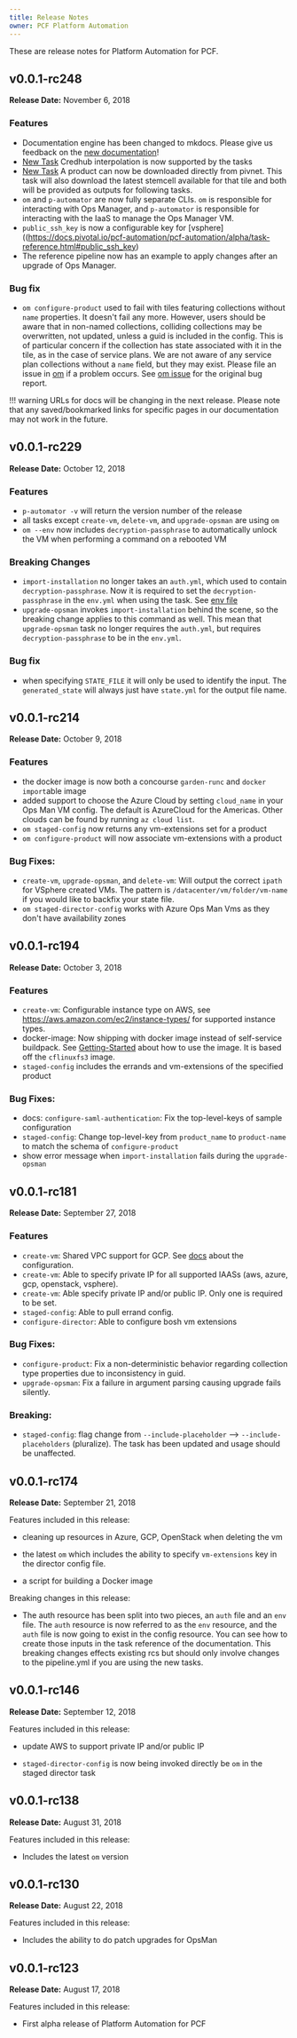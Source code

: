 ```yaml
---
title: Release Notes
owner: PCF Platform Automation
---
```


These are release notes for Platform Automation for PCF.

## v0.0.1-rc248

**Release Date:** November 6, 2018

### Features
* Documentation engine has been changed to mkdocs. Please give us feedback on the [new documentation](https://docs.pivotal.io/pcf-automation/alpha/index.html)! 
* [New Task](https://docs.pivotal.io/pcf-automation/alpha/task-reference.html#credhub-interpolate) 
  Credhub interpolation is now supported by the tasks
* [New Task](https://docs.pivotal.io/pcf-automation/alpha/task-reference.html#download-product)
  A product can now be downloaded directly from pivnet. This task will also download the latest stemcell available
  for that tile and both will be provided as outputs for following tasks. 
* `om` and `p-automator` are now fully separate CLIs. `om` is responsible for interacting with Ops Manager, and 
  `p-automator` is responsible for interacting with the IaaS to manage the Ops Manager VM.
* `public_ssh_key` is now a configurable key for [vsphere]((https://docs.pivotal.io/pcf-automation/pcf-automation/alpha/task-reference.html#public_ssh_key)
* The reference pipeline now has an example to apply changes after an upgrade of Ops Manager.

### Bug fix
* `om configure-product` used to fail with tiles featuring collections without `name` properties. 
  It doesn't fail any more. However, users should be aware that in non-named collections, 
  colliding collections may be overwritten, not updated, unless a guid is included in the config. 
  This is of particular concern if the collection has state associated with it in the tile, 
  as in the case of service plans. We are not aware of any service plan collections without a `name` field, 
  but they may exist. Please file an issue in [om](https://github.com/pivotal-cf/om/issues/) if a problem occurs.
  See [om issue](https://github.com/pivotal-cf/om/issues/274) for the original bug report.
  
!!! warning
    URLs for docs will be changing in the next release. Please note that any saved/bookmarked links for specific pages in our documentation may not work in the future.  

## v0.0.1-rc229

**Release Date:** October 12, 2018

### Features
* `p-automator -v` will return the version number of the release
* all tasks except `create-vm`, `delete-vm`, and `upgrade-opsman` are using `om`
* `om --env` now includes `decryption-passphrase` to automatically unlock the VM
  when performing a command on a rebooted VM

### Breaking Changes
* `import-installation` no longer takes an `auth.yml`, which used to contain `decryption-passphrase`.
  Now it is required to set the `decryption-passphrase` in the `env.yml` when using the task. See
  [env file](https://docs.pivotal.io/pcf-automation/pcf-automation/alpha/task-reference.html#env)
* `upgrade-opsman` invokes `import-installation` behind the scene, so the breaking change applies to this
  command as well. This mean that `upgrade-opsman` task no longer requires the `auth.yml`, but requires
  `decryption-passphrase` to be in the `env.yml`.

### Bug fix
* when specifying `STATE_FILE` it will only be used to identify the input.
  The `generated_state` will always just have `state.yml` for the output file name.

## v0.0.1-rc214

**Release Date:** October 9, 2018

### Features
* the docker image is now both a concourse `garden-runc` and `docker import`able image
* added support to choose the Azure Cloud by setting `cloud_name` in your Ops Man VM config.
  The default is AzureCloud for the Americas. Other clouds can be found by running `az cloud list`.
* `om staged-config` now returns any vm-extensions set for a product
* `om configure-product` will now associate vm-extensions with a product


### Bug Fixes:
* `create-vm`, `upgrade-opsman`, and `delete-vm`: Will output the correct `ipath` for VSphere created VMs.
  The pattern is `/datacenter/vm/folder/vm-name` if you would like to backfix your state file.
* `om staged-director-config` works with Azure Ops Man Vms as they don't have availability zones 

## v0.0.1-rc194

**Release Date:** October 3, 2018

### Features
* `create-vm`: Configurable instance type on AWS, see https://aws.amazon.com/ec2/instance-types/ for supported instance types.
* docker-image: Now shipping with docker image instead of self-service buildpack. See [Getting-Started](getting-started.md)
  about how to use the image. It is based off the `cflinuxfs3` image.
* `staged-config` includes the errands and vm-extensions of the specified product

### Bug Fixes:
* docs: `configure-saml-authentication`: Fix the top-level-keys of sample configuration 
* `staged-config`: Change top-level-key from `product_name` to `product-name` to match the schema of `configure-product`
* show error message when `import-installation` fails during the `upgrade-opsman`

## v0.0.1-rc181

**Release Date:** September 27, 2018

### Features
* `create-vm`: Shared VPC support for GCP. See [docs](reference/task.md#gcp) about the configuration.
* `create-vm`: Able to specify private IP for all supported IAASs (aws, azure, gcp, openstack, vsphere).
* `create-vm`: Able specify private IP and/or public IP. Only one is required to be set.
* `staged-config`: Able to pull errand config.
* `configure-director`: Able to configure bosh vm extensions

### Bug Fixes:
* `configure-product`: Fix a non-deterministic behavior regarding collection type properties due to inconsistency in guid.
* `upgrade-opsman`: Fix a failure in argument parsing causing upgrade fails silently.

### Breaking:
* `staged-config`: flag change from `--include-placeholder` --> `--include-placeholders` (pluralize).
  The task has been updated and usage should be unaffected. 

## v0.0.1-rc174

**Release Date:** September 21, 2018

Features included in this release:

* cleaning up resources in Azure, GCP, OpenStack when deleting the vm

* the latest `om` which includes the ability to specify `vm-extensions` key in the director config file. 

* a script for building a Docker image 

Breaking changes in this release:

* The auth resource has been split into two pieces, an `auth` file and an `env` file. The `auth` resource is now referred to as the `env` resource, and the `auth` file is now going to exist in the config resource. You can see how to create those inputs in the task reference of the documentation. This breaking changes effects existing rcs but should only involve changes to the pipeline.yml if you are using the new tasks. 

## v0.0.1-rc146

**Release Date:** September 12, 2018

Features included in this release:

* update AWS to support private IP and/or public IP

* `staged-director-config` is now being invoked directly be `om` in the staged director task

## v0.0.1-rc138 

**Release Date:** August 31, 2018

Features included in this release:

* Includes the latest `om` version

## v0.0.1-rc130 

**Release Date:** August 22, 2018

Features included in this release:

* Includes the ability to do patch upgrades for OpsMan

## v0.0.1-rc123 

**Release Date:** August 17, 2018

Features included in this release:

* First alpha release of Platform Automation for PCF

